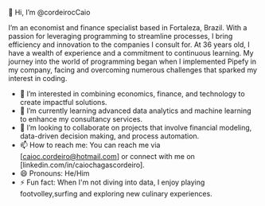 👋 Hi, I’m @cordeirocCaio

I’m an economist and finance specialist based in Fortaleza, Brazil. With a passion for leveraging programming to streamline processes, I bring efficiency and innovation to the companies I consult for. At 36 years old, I have a wealth of experience and a commitment to continuous learning. My journey into the world of programming began when I implemented Pipefy in my company, facing and overcoming numerous challenges that sparked my interest in coding.

- 👀 I’m interested in combining economics, finance, and technology to create impactful solutions.
- 🌱 I’m currently learning advanced data analytics and machine learning to enhance my consultancy services.
- 💞️ I’m looking to collaborate on projects that involve financial modeling, data-driven decision making, and process automation.
- 📫 How to reach me: You can reach me via [caioc.cordeiro@hotmail.com] or connect with me on [linkedin.com/in/caiochagascordeiro].
- 😄 Pronouns: He/Him
- ⚡ Fun fact: When I'm not diving into data, I enjoy playing footvolley,surfing and exploring new culinary experiences.

<!---
cordeirocCaio/cordeirocCaio is a ✨ special ✨ repository because its `README.md` (this file) appears on your GitHub profile.
You can click the Preview link to take a look at your changes.
--->
